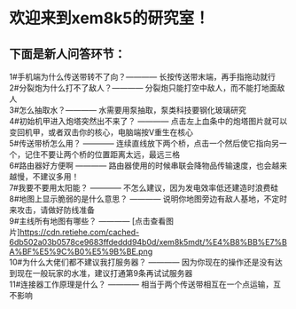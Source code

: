 # 欢迎来到xem8k5的研究室！  
## 下面是新人问答环节：
1#手机端为什么传送带转不了向？———— 长按传送带末端，再手指拖动就行  
2#分裂炮为什么打不了敌人？———— 分裂炮只能打空中敌人，而不能打地面敌人  
3#怎么抽取水？———— 水需要用泵抽取，泵类科技要钢化玻璃研究  
4#初始机甲进入炮塔突然出不来了？ ———— 点击左上血条中的炮塔图片就可以变回机甲，或者双击你的核心，电脑端按V重生在核心  
5#传送带桥怎么用？ ———— 连续直线放下两个桥，点击一个然后使它指向另一个，记住不要让两个桥的位置距离太远，最远三格  
6#路由器好方便啊 ———— 路由器使用的时候串联会降物品传输速度，也会越来越慢，不建议多用！  
7#我要不要用太阳能？ ———— 不怎么建议，因为发电效率低还建造时浪费硅  
8#地图上显示脆弱的是什么意思？ ———— 说明你地图旁边有敌人基地，不定时来攻击，请做好防线准备  
9#主线所有地图有哪些？ ———— [点击查看图片]https://cdn.retiehe.com/cached-6db502a03b0578ce9683ffdeddd94b0d/xem8k5mdt/%E4%B8%BB%E7%BA%BF%E5%9C%B0%E5%9B%BE.png  
10#为什么大佬们都不建议我打服务器？ ———— 因为你现在的操作还是没有达到现在一般玩家的水准，建议打通第9条再试试服务器  
11#连接器工作原理是什么？ ———— 相当于两个传送带相互在一个点运输，互不影响  



